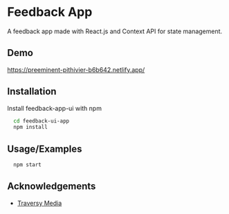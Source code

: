 
# Feedback App

A feedback app made with React.js and Context API for state management.

## Demo

https://preeminent-pithivier-b6b642.netlify.app/
## Installation

Install feedback-app-ui with npm

```bash
  cd feedback-ui-app
  npm install
```
    
## Usage/Examples

```bash
  npm start
```


## Acknowledgements

 - [Traversy Media](https://www.traversymedia.com)
